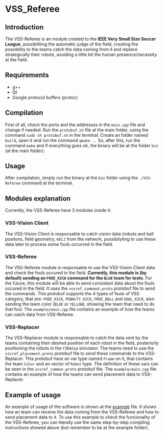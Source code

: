# VSS_Referee

## Introduction
The VSS-Referee is an module created to the **IEEE Very Small Size Soccer League**, possibiliting the automatic judge of the field, creating the possibility to the teams catch the data coming from it and replace strategically their robots, avoiding a little bit the human presence/necessity at the field.

## Requirements
 * g++
 * Qt
 * Google protocol buffers (protoc)
 
## Compilation
First of all, check the ports and the addresses in the `main.cpp` file and change if needed.
Run the `protobuf.sh` file at the main folder, using the command `sudo sh protobuf.sh` in the terminal.
Create an folder named `build`, open it and run the command `qmake ..`
So, after this, run the command `make` and if everything goes ok, the binary will be at the folder `bin` (at the main folder).

## Usage
After compilation, simply run the binary at the `bin` folder using the `./VSS-Referee` command at the terminal.

## Modules explanation
Currently, the VSS-Referee have 3 modules inside it:

### VSS-Vision Client
The VSS-Vision Client is responsable to catch vision data (robots and ball positons, field geometry, etc.) from the network, possibilyting to use these data later to process some fouls occurred in the field.

### VSS-Referee
The VSS-Referee module is responsable to use the VSS-Vision Client data and check the fouls occured in the field. **Currently, this module is (by default) sending an `FREE_KICK` command for the `BLUE` team for tests.** For the future, this module will be able to send consistent data about the fouls occured in the field.
It uses the `vssref_command.proto` protobuf file to send the commands. This protobuf supports the 4 types of fouls of VSS category, that are: `FREE_KICK`, `PENALTY_KICK`, `FREE_BALL` and `GOAL_KICK`, also sending the team color (`BLUE` or `YELLOW`), showing the team that need to do that foul.
The `example/main.cpp` file contains an example of how the teams can catch data from VSS-Referee.

### VSS-Replacer
The VSS-Replacer module is responsable to catch the data sent by the teams containing their desired position of each robot in the field, posteriorly positioning the robots in the `FIRASim` simulator.
The teams need to use the `vssref_placement.proto` protobuf file to send these commands to the VSS-Replacer. This protobuf have an var type named `Frame` on it, that contains the team `Color` and an vector of `Robot` type. The definition of these vars can be seen in the `vssref_common.proto` protobuf file.
The `example/main.cpp` file contains an example of how the teams can send placement data to VSS-Replacer.

## Example of usage
An example of usage of the software is shown at the [example](https://github.com/zsmn/vss_referee/blob/master/example/main.cpp) file. It shows how an team can receive the data coming from the VSS-Referee and how to send placement data to it.
To use this example to check the funcionality of the VSS-Referee, you can literally use the same step-by-step compiling instructions showed above (but remember to be at the example folder).
